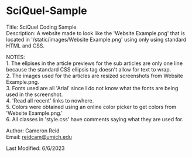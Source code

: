 # SciQuel-Sample
Title: SciQuel Coding Sample\
Description: A website made to look like the 'Website Example.png'
that is located in '/static/images/Website Example.png' using
only using standard HTML and CSS.

NOTES:\
    1. The ellpises in the article previews for the sub articles are only one line
       because the standard CSS ellipsis tag doesn't allow for text to wrap.\
    2. The images used for the articles are resized screenshots from Website Example.png.\
    3. Fonts used are all 'Arial' since I do not know what the fonts are being used in the screenshot.\
    4. 'Read all recent' links to nowhere.\
    5. Colors were obtained using an online color picker to get colors from 'Website Example.png.'\
    6. All classes in 'style.css' have comments saying what they are used for.

Author: Cameron Reid\
Email: reidcam@umich.edu

Last Modified: 6/6/2023
